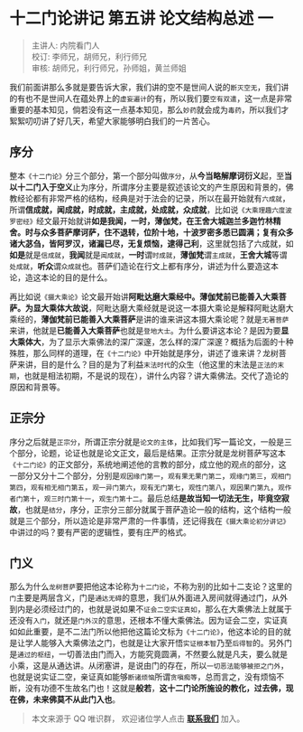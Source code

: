 # 十二门论讲记 第五讲 论文结构总述 一

> 主讲人: 内院看门人 <br />
> 校订: 李师兄，胡师兄，利行师兄 <br />
> 审核: 胡师兄，利行师兄，孙师姐，黄兰师姐 <br />

我们前面讲那么多就是要告诉大家，我们讲的空不是世间人说的`断灭空无`，我们讲的有也不是世间人在蕴处界上的`虚妄遍计`的有，所以我们要`空有双遣`，这一点是非常重要的基本知见，倘若没有这一点基本知见，那么`妙药`就会成为`毒药`，所以我们才絮絮叨叨讲了好几天，希望大家能够明白我们的一片苦心。

## 序分

整本`《十二门论》`分三个部分，第一个部分叫做`序分`，从**今当略解摩诃衍义**起，至**当以十二门入于空义**止为序分，所谓序分主要是叙述该论文的产生原因和背景的，佛教经论都有非常严格的结构，经典是对于法会的记录，所以在最开始就有`六成就`，所谓**信成就，闻成就，时成就，主成就，处成就，众成就**，比如说`《大乘理趣六度波罗密经》`经文最开始就讲**如是我闻，一时，薄伽梵，在王舍大城迦兰多迦竹林精舍。时与众多菩萨摩诃萨，住不退转，位阶十地，十波罗密多悉已圆满；复有众多诸大苾刍，皆阿罗汉，诸漏已尽，无复烦恼，逮得己利**，这里就包括了六成就，如**如是**就是`信成就`，**我闻**就是`闻成就`，**一时**谓`时成就`，**薄伽梵**谓`主成就`，**王舍大城**等谓`处成就`，**听众**谓`众成就`也。菩萨们造论在行文上都有序分，讲述为什么要造这本论，造这本论的目的是什么。

再比如说`《摄大乘论》`论文最开始讲**阿毗达磨大乘经中。薄伽梵前已能善入大乘菩萨。为显大乘体大故说**，阿毗达磨大乘经就是说这一本摄大乘论是解释阿毗达磨大乘经的，**薄伽梵前已能善入大乘菩萨**是讲的谁来讲这本摄大乘论呢？就是`无著菩萨`来讲，他就是**已能善入大乘菩萨**也就是`登地大士`。为什么要讲这本论？是因为要**显大乘体大**，为了显示大乘佛法的深广深邃，怎么样的深广深邃？概括为后面的十种殊胜，那么同样的道理，在`《十二门论》`中开始就是序分，讲述了谁来讲？龙树菩萨来讲，目的是什么？目的是为了利益`末法时代`的众生（他这里的末法是`正法的末期`，也就是相法初期，不是说的现在），讲什么内容？讲大乘佛法。交代了造论的原因和背景等。

## 正宗分

序分之后就是`正宗分`，所谓正宗分就是`论文的主体`，比如我们写一篇论文，一般是三个部分，论题，论证也就是论文正文，最后是结果。正宗分就是龙树菩萨写这本`《十二门论》`的正文部分，系统地阐述他的言教的部分，成立他的观点的部分，这一部分又分十二个部分，分别是`观因缘门第一`，`观有果无果门第二`，`观缘门第三`，`观相门第四`，`观有相无相门第五`，`观一异门第六`，`观有无门第七`，`观性门第八`，`观因果门第九`，`观作者门第十`，`观三时门第十一`，`观生门第十二`。最后总结**是故当知一切法无生，毕竟空寂故**，也就是`结分`，序分，正宗分三部分就属于菩萨造论一般的结构，这个结构一般就是三个部分，所以造论是非常严肃的一件事情，还记得我在`《摄大乘论初分讲记》`中讲过的吗？要有严密的逻辑性，要有庄严的格式。

## 门义

那么为什么`龙树菩萨`要把他这本论称为`十二门论`，不称为别的比如十二支论？这里的`门`主要是两层含义，门是`通达无碍`的意思，我们从外面进入房间就得通过门，从外到内是必须经过门的，也就是说如果不`证会二空实证真如`，那么在大乘佛法上就属于还没有`入门`，就还是`门外汉`的意思，还根本不懂大乘佛法。因为证会二空，实证真如如此重要，是不二法门所以他把他这篇论文标为`《十二门论》`，他这本论的目的就是让学人能够入大乘佛法之门，也就是让大家开悟`实证根本智`乃至`后得智`的。另外门是`通过的枢纽`，一切善法由门而入，方能究竟圆满，不然要么就是凡夫，要么就是小乘，这是从通达讲。从闭塞讲，是说由门的存在，所以`一切恶法能够被拒之门外`，也就是说实证二空，亲证真如能够`断诸烦恼`所谓`贪嗔痴等`，总而言之，没有烦恼不断，没有功德不生故名门也！这就是**般若**，**这十二门论所施设的教化，过去佛，现在佛，未来佛莫不从此门入也**。

> 本文来源于 QQ 唯识群， 欢迎诸位学人点击 **[联系我们](https://mp.weixin.qq.com/s/lZCfWjmLjgNR165Tx4_bCQ)** 加入。
